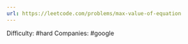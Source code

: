 ```yaml
---
url: https://leetcode.com/problems/max-value-of-equation
---
```


Difficulty: #hard
Companies: #google